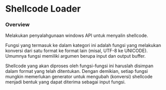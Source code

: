 # Shellcode Loader

### Overview

Melakukan penyalahgunaan windows API untuk menyalin shellcode.

Fungsi yang termasuk ke dalam kategori ini adalah fungsi yang melakukan konversi dari satu format ke format lain (misal, UTF-8 ke UNICODE). Umumnya fungsi memiliki argumen berupa input dan output buffer.

Shellcode yang akan diproses oleh fungsi-fungsi ini haruslah disimpan dalam format yang telah ditentukan. Dengan demikian, setiap fungsi mungkin memerlukan generator untuk mengubah (konversi) shellcode menjadi bentuk yang dapat diterima sebagai input fungsi.